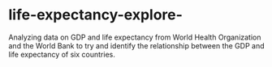 # life-expectancy-explore-
Analyzing  data on GDP and life expectancy from World Health Organization and the World Bank to try and identify the relationship between the GDP and life expectancy of six countries.
